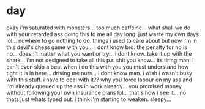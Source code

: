 # day

okay i'm saturated with monsters...  too much caffeine...  what shall we do with your retarded ass doing this to me all day long.  just waste my own days lol...  nowhere to go nothing to do.  things i used to care about but now i'm in this devil's chess game with you...  i dont know bro.  the penalty for no is no...  doesn't matter what you want or try...  i dont know.  take it up with the shark...  i'm not designed to take all this p.r. shit you know...  its tiring man.  i can't even skip a beat when i do this with you you must understand how tight it is in here...  driving me nuts...  i dont know man.  i wish i wasn't busy with this stuff.  i have to deal with it?? why you force labour on my ass and i'm already queued up the ass in work already...  you promised money without following your own insurance plans lol...  that's how i see it...  no thats just whats typed out. i think i'm starting to weaken.  sleepy...
